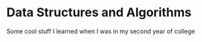 # Data Structures and Algorithms 

Some cool stuff I learned when I was in my second year of college
